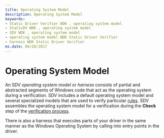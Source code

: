 ```yaml
---
title: Operating System Model
description: Operating System Model
keywords:
- Static Driver Verifier WDK , operating system model
- StaticDV WDK , operating system model
- SDV WDK , operating system model
- operating system model WDK Static Driver Verifier
- harness WDK Static Driver Verifier
ms.date: 04/20/2017
---
```


# Operating System Model


An SDV *operating system model* or *harness* consists of partial and abstracted segments of Windows code that act as the operating system during a verification. SDV includes a default operating system model and several specialized models that are used to verify particular [rules](static-driver-verifier-rule.md). SDV assembles the operating system model for a verification during the **Check** step of the [verification process](verification-process.md).

There is also a harness that executes parts of your driver in the same manner as the Windows Operating System by calling into entry points in the driver.

